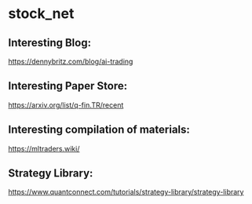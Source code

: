# stock_net
## Interesting Blog:
https://dennybritz.com/blog/ai-trading

## Interesting Paper Store:
https://arxiv.org/list/q-fin.TR/recent

## Interesting compilation of materials:
https://mltraders.wiki/

## Strategy Library:
https://www.quantconnect.com/tutorials/strategy-library/strategy-library
